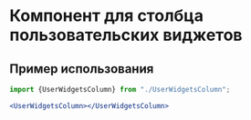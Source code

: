 # Компонент для столбца пользовательских виджетов

## Пример использования

```jsx
import {UserWidgetsColumn} from "./UserWidgetsColumn";

<UserWidgetsColumn></UserWidgetsColumn> 
```